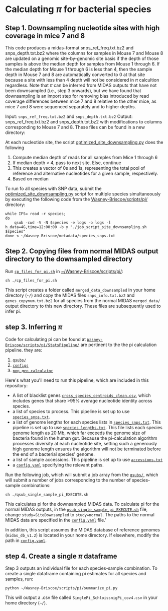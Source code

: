 # Calculating $\pi$ for bacterial species

## Step 1. Downsampling nucleotide sites with high coverage in mice 7 and 8

This code produces a midas-format snps_ref_freq.txt.bz2 and snps_depth.txt.bz2 where the columns for samples in Mouse 7 and Mouse 8 are updated on a genomic site-by-genomic site basis if the depth of those samples is above the median depth for samples from Mouse 1 through 6. If the median depth for Mouse 1 through 6 is less than 4, then the sample depth in Mouse 7 and 8 are automatically converted to 0 at that site because a site with less than 4 depth will not be considered in $\pi$ calcultion regardless. Note that $\pi$ can be inferred from MIDAS outputs that have not been downsampled (i.e., step 3 onwards), but we have found that downsampling is an import step for removing bias introduced by read coverage differences between mice 7 and 8 relative to the other mice, as mice 7 and 8 were sequenced separately and to higher depths.

Input: `snps_ref_freq.txt.bz2` and `snps_depth.txt.bz2`
Output: snps_ref_freq.txt.bz2 and snps_depth.txt.bz2 with modifications to columns corresponding to Mouse 7 and 8. These files can be found in a new directory: 

At each nucleotide site, the script [optimized_site_downsampling.py](https://github.com/garudlab/Wasney-Briscoe/tree/main/scripts/pi/optimized_site_downsampling.pi) does the following
1. Compute median depth of reads for all samples from Mice 1 through 6
2. If median depth < 4, pass to next site. Else, continue
3. This creates a vector of 0s and 1s, representing the total pool of reference and alternative nucleotides for a given sample, respectively.
2. Based on median

To run fo all species with SNP data, submit the [optimized_site_downsampling.py](https://github.com/garudlab/Wasney-Briscoe/tree/main/scripts/pi/optimized_site_downsampling.pi) script for multiple species simultaneously by executing the following code from the [Wasney-Briscoe/scripts/pi/](https://github.com/garudlab/Wasney-Briscoe/tree/main/scripts/pi/) directory:

```
while IFS= read -r species;
do
  	qsub -cwd -V -N $species -e logs -o logs -l h_data=4G,time=12:00:00 -b y "./job_script_site_downsampling.sh $species" 
done < ~/Wasney-Briscoe/metadata/species_snps.txt
```

## Step 2. Copying files from normal MIDAS output directory to the downsampled directory

Run [`cp_files_for_pi.sh`](https://github.com/garudlab/Wasney-Briscoe/tree/main/scripts/pi/cp_files_for_pi.sh) in [~/Wasney-Briscoe/scripts/pi/](https://github.com/garudlab/Wasney-Briscoe/tree/main/scripts/pi/):

```
sh ./cp_files_for_pi.sh
```

This script creates a folder called `merged_data_downsampled` in your home directory (`~/`) and copy the MIDAS files `snps_info.txt.bz2` and `genes_copynum.txt.bz2` for all species from the normal MIDAS `merged_data/` output directory to this new directory. These files are subsequently used to infer pi. 

## step 3. Inferring $\pi$

Code for calculating pi can be found at [`Wasney-Briscoe/scripts/pi/StatsPipeline/`](https://github.com/garudlab/Wasney-Briscoe/tree/main/scripts/pi/StatsPipeline/) are pertinent to the the pi calculation pipeline. they are:
1. [`qsubs/`](https://github.com/garudlab/Wasney-Briscoe/tree/main/scripts/pi/StatsPipeline/qsubs/)
2. [`configs`](https://github.com/garudlab/Wasney-Briscoe/tree/main/scripts/pi/StatsPipeline/configs/)
3. [`pop_gen_calculator`](https://github.com/garudlab/Wasney-Briscoe/tree/main/scripts/pi/StatsPipeline/pop_gen_calculator/)

Here's what you'll need to run this pipeline, which are included in this repository:
- A list of blacklist genes [`cross_species_centroids_clean.csv`](https://github.com/garudlab/Wasney-Briscoe/tree/main/scripts/pi/StatsPipeline/BlacklistGenes/cross_species_centroids_clean.csv), which includes genes that share >95% average nucleotide identity across species.
- a list of species to process. This pipeline is set up to use [`species_snps.txt`](https://github.com/garudlab/Wasney-Briscoe/tree/main/metadata/species_snps.txt).
- a list of genome lengths for each species lists in [`species_snps.txt`](https://github.com/garudlab/Wasney-Briscoe/tree/main/metadata/species_snps.txt). This pipeline is set up to use [`species_lengths.txt`](https://github.com/garudlab/Wasney-Briscoe/tree/main/metadata/species_lengths.txt). This file lists each species genome length as 20 Mb, which far exceeds the genome size of bacteria found in the human gut. Because the pi-calculation algorithm processes diversity at each nucleotide site, setting such a generously high genome length ensures the algorithm will not be terminated before the end of a bacterial species' genome.
- a list of sample accessions. This pipeline is set up to use [`accessions.txt`](https://github.com/garudlab/Wasney-Briscoe/tree/main/metadata/accessions.txt)
- a [`config.yaml`](https://github.com/garudlab/Wasney-Briscoe/tree/main/scripts/pi/StatsPipeline/configs/config.yaml) specifying the relevant paths.

Run the following job, which will submit a job array from the [`qsubs/`](https://github.com/garudlab/Wasney-Briscoe/tree/main/scripts/pi/StatsPipeline/qsubs/), which will submit a number of jobs corresponding to the number of species-sample combinations:

```
sh ./qsub_single_sample_pi_EXECUTE.sh
```

This calculates pi for the downsampled MIDAS data. To calculate pi for the normal MIDAS outputs, in the [`qsub_single_sample_pi_EXECUTE.sh`](https://github.com/garudlab/Wasney-Briscoe/tree/main/scripts/pi/StatsPipeline/qsubs/qsub_single_sample_pi_EXECUTE.sh) file, change `study=SiteDownsampled` to `study=normal`. The paths to the normal MIDAS data are specified in the [`config.yaml`](https://github.com/garudlab/Wasney-Briscoe/tree/main/scripts/pi/StatsPipeline/configs/config.yaml) file.'

In addition, this script assumes the MIDAS database of reference genomes (`midas_db_v1.2`) is located in your home directory. If elsewhere, modify the path in [`config.yaml`](https://github.com/garudlab/Wasney-Briscoe/tree/main/scripts/pi/StatsPipeline/configs/config.yaml).

## step 4. Create a single $\pi$ dataframe

Step 3 outputs an individual file for each species-sample combination. To create a single dataframe containing pi estimates for all species and samples, run:

```
python ~/Wasney-Briscoe/scripts/pi/summarize_pi.py
```

This will output a .csv file called `SinglePi_SchloissnigPi_cov4.csv` in your home directory (`~/`).






